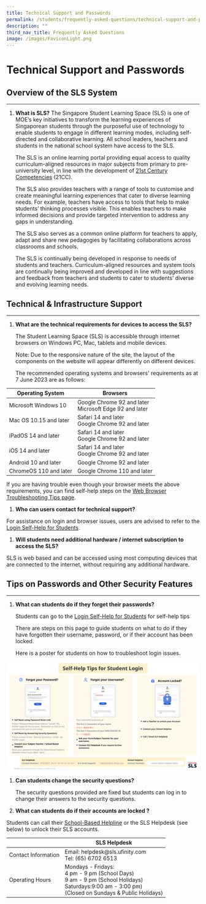 ```yaml
---
title: Technical Support and Passwords
permalink: /students/frequently-asked-questions/technical-support-and-passwords/
description: ""
third_nav_title: Frequently Asked Questions
image: /images/FaviconLight.png
---
```

<h1 id="technical-support-and-passwords">Technical Support and Passwords</h1>
<h2 id="overview-of-sls-system">Overview of the SLS System</h2>
<hr>
<ol>
<li><p><strong>What is SLS?</strong> The Singapore Student Learning Space (SLS) is one of MOE’s key initiatives to transform the learning experiences of Singaporean students through the purposeful use of technology to enable students to engage in different learning modes, including self-directed and collaborative learning. All school leaders, teachers and students in the national school system have access to the SLS.</p>
<p> The SLS is an online learning portal providing equal access to quality curriculum-aligned resources in major subjects from primary to pre-university level, in line with the development of <a href="https://www.moe.gov.sg/education-in-sg/21st-century-competencies">21st Century Competencies</a> (21CC).</p>
<p> The SLS also provides teachers with a range of tools to customise and create meaningful learning experiences that cater to diverse learning needs. For example, teachers have access to tools that help to make students’ thinking processes visible. This enables teachers to make informed decisions and provide targeted intervention to address any gaps in understanding.</p>
<p> The SLS also serves as a common online platform for teachers to apply, adapt and share new pedagogies by facilitating collaborations across classrooms and schools.</p>
<p> The SLS is continually being developed in response to needs of students and teachers. Curriculum-aligned resources and system tools are continually being improved and developed in line with suggestions and feedback from teachers and students to cater to students’ diverse and evolving learning needs.</p>
</li>
</ol>
<h2 id="technical-amp-infrastructure-support">Technical &amp; Infrastructure Support</h2>
<hr>
<ol>
<li><p><strong>What are the technical requirements for devices to access the SLS?</strong></p>
<p>  The Student Learning Space (SLS) is accessible through internet browsers on Windows PC, Mac, tablets and mobile devices.</p>
<p>  Note: Due to the responsive nature of the site, the layout of the components on the website will appear differently on different devices.</p>
<p>  The recommended operating systems and browsers' requirements as at 7 June 2023 are as follows:</p>
</li>
</ol>
<table>
<thead>
<tr>
<th>Operating System</th>
<th>Browsers</th>
</tr>
</thead>
<tbody>
<tr>
<td>Microsoft Windows 10</td>
<td>Google Chrome 92 and later<br>Microsoft Edge 92 and later</td>
</tr>
<tr>
<td>Mac OS 10.15 and later</td>
<td>Safari 14 and later<br>            Google Chrome 92 and later</td>
</tr>
<tr>
<td>iPadOS 14 and later</td>
<td>Safari 14 and later<br>                       Google Chrome 92 and later</td>
</tr>
<tr>
<td>iOS 14 and later</td>
<td>Safari 14 and later<br>                          Google Chrome 92 and later</td>
</tr>
<tr>
<td>Android 10 and later</td>
<td>Google Chrome 92 and later</td>
</tr>
<tr>
<td>ChromeOS 110 and later</td>
<td>Google Chrome 110 and later</td>
</tr>
</tbody>
</table>
<p>If you are having trouble even though your browser meets the above requirements, you can find self-help steps on the <a href="/login-troubleshooting/technical-issues/web-browser-troubleshooting-tips/">Web Browser Troubleshooting Tips page</a>.</p>
<ol>
<li><strong>Who can users contact for technical support?</strong></li>
</ol>
<p>For assistance on login and browser issues, users are advised to refer to the <a target="_blank" href="/login-troubleshooting/authentication/log-in-with-mims-student/">Login Self-Help for Students</a>.</p>
<ol>
<li><strong>Will students need additional hardware / internet subscription to access the SLS?</strong></li>
</ol>
<p>SLS is web based and can be accessed using most computing devices that are connected to the internet, without requiring any additional hardware.</p>
<h2 id="tips-on-passwords-and-other-security-features">Tips on Passwords and Other Security Features</h2>
<hr>
<ol>
<li><p><strong>What can students do if they forget their passwords?</strong></p>
<p> Students can go to the <a target="_blank" href="/login-troubleshooting/authentication/log-in-with-mims-student/">Login Self-Help for Students</a> for self-help tips</p>
<p> There are steps on this page to guide students on what to do if they have forgotten their username, password, or if their account has been locked.</p>
<p> Here is a poster for students on how to troubleshoot login issues.</p>
</li>
</ol>
<p><a href="/images/4Troubleshooting/Self-help%20tips%20for%20student%20login.png" target="_blank"><img src="/images/4Troubleshooting/Self-help%20tips%20for%20student%20login.png"></a></p>
<ol>
<li><p><strong>Can students change the security questions?</strong></p>
<p> The security questions provided are fixed but students can log in to change their answers to the security questions.</p>
</li>
<li><p><strong>What can students do if their accounts are locked ?</strong></p>
</li>
</ol>
<p>Students can call their <a href="/login-troubleshooting/get-help/get-help-from-your-school/">School-Based Helpline</a> or the SLS Helpdesk (see below) to unlock their SLS accounts.</p>
<table>
<thead>
<tr>
<th></th>
<th>SLS Helpdesk</th>
</tr>
</thead>
<tbody>
<tr>
<td>Contact Information</td>
<td>Email: helpdesk@sls.ufinity.com<br>Tel: (65) 6702 6513</td>
</tr>
<tr>
<td>Operating Hours</td>
<td>Mondays - Fridays: <br>                           4 pm - 9 pm (School Days) <br> 9 am - 9 pm (School Holidays)<br>Saturdays:9:00 am - 3:00 pm)<br>(Closed on Sundays &amp; Public Holidays)</td>
</tr>
</tbody>
</table>